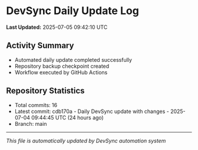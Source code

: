 # DevSync Daily Update Log

**Last Updated:** 2025-07-05 09:42:10 UTC

## Activity Summary
- Automated daily update completed successfully
- Repository backup checkpoint created
- Workflow executed by GitHub Actions

## Repository Statistics
- Total commits: 16
- Latest commit: cdb170a - Daily DevSync update with changes - 2025-07-04 09:44:45 UTC (24 hours ago)
- Branch: main

---
*This file is automatically updated by DevSync automation system*
